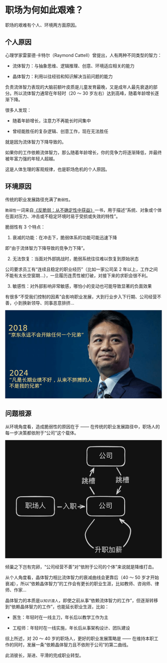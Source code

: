 # 职场为何如此艰难？

职场的艰难有个人、环境两方面原因。

## 个人原因

心理学家雷蒙德·卡特尔（Raymond Cattell）曾提出，人有两种不同类型的智力：

- 流体智力：与抽象思维、逻辑推理、创意、环境适应相关的能力

- 晶体智力：利用以往经验和知识解决当前问题的能力

负责流体智力表现的大脑前额叶皮质是儿童发育最晚，又是成年人最先衰退的部分。所以流体智力通常在年轻时（20 ～ 30 岁左右）达到高峰，随着年龄增长逐渐下降。

很多人发现：

- 随着年龄增长，注意力不再能长时间集中

- 曾经能胜任的复杂逻辑、创意工作，现在无法胜任

就是因为流体智力下降导致的。

如果你的工作依赖流体智力，那么随着年龄增长，你的竞争力将逐渐降低，并最终被年富力强的年轻人超越。

这是人体生理的客观规律，也是职场危机的个人原因。

## 环境原因

传统的职业发展路径充满了`脆弱性`。

`脆弱性`一词来自[《反脆弱：从不确定性中获益》](https://book.douban.com/subject/25782902/)一书，用于描述“系统、对象或个体在面对压力、冲击或不稳定环境时易于受损或失效的特性”。

脆弱性有 3 个特点：

1. 衰减的功能：在冲击下，脆弱体系的功能可能迅速下降

即“由于流体智力下降导致的竞争力下降”。

2. 无法恢复：当面对外部挑战时，脆弱系统往往难以恢复到原始状态

公司要求员工有“连续且稳定的职业经历”（比如一家公司呆 2 年以上，工作之间不能有太长空窗期...），一旦履历连贯性被打破，对接下来的求职会很不利。

3. 敏感性：对外部影响非常敏感，哪怕小的变动也可能导致显著的负面效果

有很多“不受我们控制的因素”会影响职业发展，大到行业步入下行期、公司经营不善，小到换新领导、同事恶意排挤...

![强哥语录](/imgs/jd.png)

## 问题根源

从环境角度看，造成脆弱性的原因在于 —— 在传统的职业发展路径中，职场人的每一步决策都依附于“公司”这个载体。

![传统职业路径](/imgs/traditional.jpg)

倾巢之下岂有完卵，“公司经营不善”对“依附于公司的个体”来说就是降维打击。

从个人角度看，晶体智力相比流体智力的衰减曲线会更靠后（40 ～ 50 岁才开始衰减），所以“依赖晶体智力”的工作会有更长的职业生涯，比如教师、咨询师、律师、作家...

晶体智力的本质是`以知识渡人`，即使之前从事“依赖流体智力的工作”，但逐渐转移到“依赖晶体智力的工作”，也能延长职业生涯，比如：

- 医生：年轻时在一线主刀，年长后以教学工作为主

- 工程师：年轻时在一线实施，年长后从事架构设计、团队建设

综上所述，对 20 ～ 40 岁的职场人，更好的职业发展策略是 —— 在维持本职工作的同时，发展一条“依赖晶体智力且不依附于公司”的第二曲线。

此消彼长，渐进、平滑的完成职业转型。
